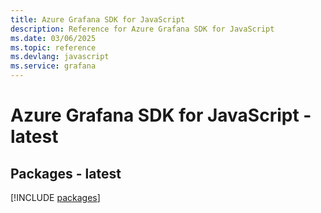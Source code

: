 ```yaml
---
title: Azure Grafana SDK for JavaScript
description: Reference for Azure Grafana SDK for JavaScript
ms.date: 03/06/2025
ms.topic: reference
ms.devlang: javascript
ms.service: grafana
---
```

# Azure Grafana SDK for JavaScript - latest
## Packages - latest
[!INCLUDE [packages](grafana-index.md)]